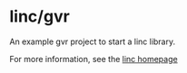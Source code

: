 # linc/gvr
An example gvr project to start a linc library.

For more information, see the [linc homepage](http://snowkit.github.io/linc/)
